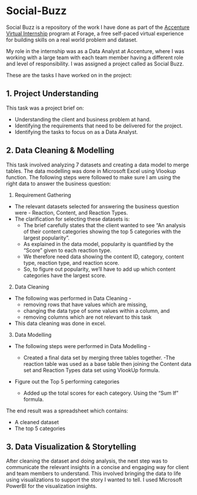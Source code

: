 # Social-Buzz

Social Buzz is a repository of the work I have done as part of the [Accenture Virtual Internship](https://www.theforage.com/virtual-internships/prototype/hzmoNKtzvAzXsEqx8/data-analytics-virtual-experience?forceFastTrackV2=true) program at Forage, a free self-paced virtual experience for building skills on a real world problem and dataset. 

My role in the internship was as a Data Analyst at Accenture, where I was working with a large team with each team member having a different role and level of responsibility. I was assigned a project called as Social Buzz. 

These are the tasks I have worked on in the project:

## 1. Project Understanding
This task was a project brief on:
   - Understanding the client and business problem at hand.
   - Identifying the requirements that need to be delivered for the project.
   - Identifying the tasks to focus on as a Data Analyst.
   
## 2. Data Cleaning & Modelling
This task involved analyzing 7 datasets and creating a data model to merge tables. The data modelling was done in Microsoft Excel using Vlookup function. The following steps were followed to make sure I am using the right data to answer the business question:
   1) Requirement Gathering
   * The relevant datasets selected for answering the business question were - Reaction, Content, and Reaction Types. 
   * The clarification for selecting these datasets is:
      - The brief carefully states that the client wanted to see “An analysis of their content categories showing the top 5 categories with the largest popularity”.
      - As explained in the data model, popularity is quantified by the “Score” given to each reaction type.
      - We therefore need data showing the content ID, category, content type, reaction type, and reaction score.
      - So, to figure out popularity, we’ll have to add up which content categories have the largest score.

   2) Data Cleaning
   * The following was performed in Data Cleaning - 
      - removing rows that have values which are missing,
      - changing the data type of some values within a column, and
      - removing columns which are not relevant to this task
   * This data cleaning was done in excel.
   
   3) Data Modelling
   * The following steps were performed in Data Modelling - 
      - Created a final data set by merging three tables together. 
      -The reaction table was used as a base table then joining the Content data set and Reaction Types data set using VlookUp formula.

   * Figure out the Top 5 performing categories
      - Added up the total scores for each category. Using the “Sum If” formula.


The end result was a spreadsheet which contains:

- A cleaned dataset
- The top 5 categories

## 3. Data Visualization & Storytelling
After cleaning the dataset and doing analysis, the next step was to communicate the relevant insights in a concise and engaging way for client and team members to understand. This involved bringing the data to life using visualizations to support the story I wanted to tell. I used Microsoft PowerBI for the visualization insights.
